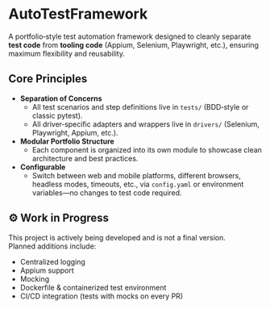 # AutoTestFramework

A portfolio‑style test automation framework designed to cleanly separate **test code** from **tooling code** (Appium, Selenium, Playwright, etc.), ensuring maximum flexibility and reusability.

## Core Principles

- **Separation of Concerns**  
  - All test scenarios and step definitions live in `tests/` (BDD‑style or classic pytest).  
  - All driver‑specific adapters and wrappers live in `drivers/` (Selenium, Playwright, Appium, etc.).  
- **Modular Portfolio Structure**  
  - Each component is organized into its own module to showcase clean architecture and best practices.  
- **Configurable**  
  - Switch between web and mobile platforms, different browsers, headless modes, timeouts, etc., via `config.yaml` or environment variables—no changes to test code required.

## ⚙️ Work in Progress

This project is actively being developed and is not a final version.  
Planned additions include:
- Centralized logging  
- Appium support  
- Mocking  
- Dockerfile & containerized test environment  
- CI/CD integration (tests with mocks on every PR) 
